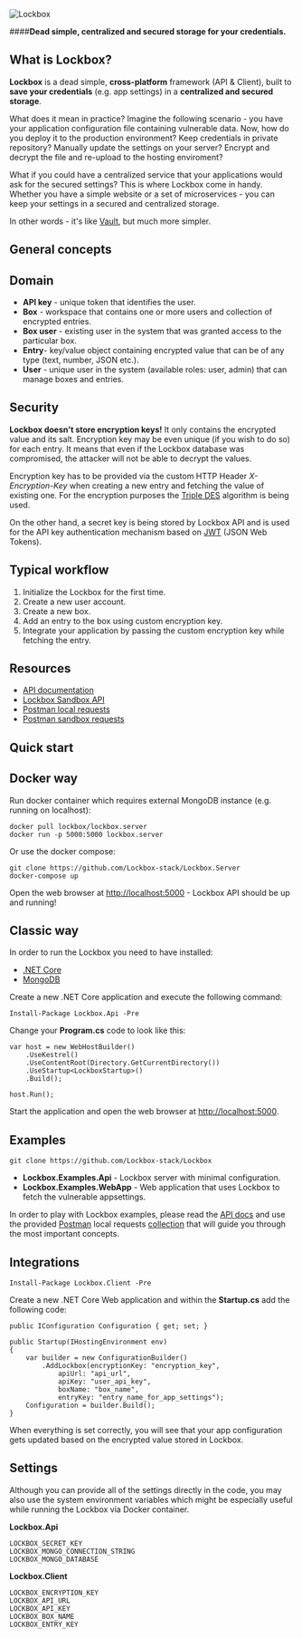 ![Lockbox](http://spetz.github.io/img/lockbox_logo.png)

####**Dead simple, centralized and secured storage for your credentials.**

**What is Lockbox?**
----------------

**Lockbox** is a dead simple, **cross-platform** framework (API & Client), built to **save your credentials** (e.g. app settings) in a **centralized and secured storage**.

What does it mean in practice? Imagine the following scenario - you have your application configuration file containing vulnerable data. 
Now, how do you deploy it to the production environment? Keep credentials in private repository? Manually update the settings on your server? Encrypt and decrypt the file and re-upload to the hosting enviroment?

What if you could have a centralized service that your applications would ask for the secured settings? This is where Lockbox come in handy. Whether you have a simple website or a set of microservices - you can keep your settings in a secured and centralized storage.

In other words - it's like [Vault](https://www.vaultproject.io), but much more simpler.

**General concepts**
----------------

## Domain

- **API key** - unique token that identifies the user.
- **Box** - workspace that contains one or more users and collection of encrypted entries.
- **Box user** - existing user in the system that was granted access to the particular box.
- **Entry**- key/value object containing encrypted value that can be of any type (text, number, JSON etc.).
- **User** - unique user in the system (available roles: user, admin) that can manage boxes and entries. 

## Security

**Lockbox doesn't store encryption keys!** It only contains the encrypted value and its salt. Encryption key may be even unique (if you wish to do so) for each entry.
It means that even if the Lockbox database was compromised, the attacker will not be able to decrypt the values.

Encryption key has to be provided via the custom HTTP Header *X-Encryption-Key* when creating a new entry and fetching the value of existing one.
For the encryption purposes the [Triple DES](http://www.cryptographyworld.com/des.htm) algorithm is being used.

On the other hand, a secret key is being stored by Lockbox API and is used for the API key authentication mechanism based on [JWT](https://jwt.io) (JSON Web Tokens). 

## Typical workflow

1. Initialize the Lockbox for the first time.
2. Create a new user account.
3. Create a new box.
4. Add an entry to the box using custom encryption key.
5. Integrate your application by passing the custom encryption key while fetching the entry.


**Resources**
----------------
- [API documentation](http://docs.lockbox.apiary.io)
- [Lockbox Sandbox API](https://sandbox-api.getlockbox.com/)
- [Postman local requests](https://www.getpostman.com/collections/4f6336f107cc8a6a6721)
- [Postman sandbox requests](https://www.getpostman.com/collections/e8ec27a2bb4fe7ab66fb)


**Quick start**
----------------

## Docker way

Run docker container which requires external MongoDB instance (e.g. running on localhost):
```
docker pull lockbox/lockbox.server
docker run -p 5000:5000 lockbox.server 
```

Or use the docker compose:

```
git clone https://github.com/Lockbox-stack/Lockbox.Server
docker-compose up
```

Open the web browser at [http://localhost:5000](http://localhost:5000) - Lockbox API should be up and running!

## Classic way

In order to run the Lockbox you need to have installed:
- [.NET Core](https://dotnet.github.io)
- [MongoDB](https://www.mongodb.com/download-center)


Create a new .NET Core application and execute the following command:

```
Install-Package Lockbox.Api -Pre
```

Change your **Program.cs** code to look like this:

```
var host = new WebHostBuilder()
    .UseKestrel()
    .UseContentRoot(Directory.GetCurrentDirectory())
    .UseStartup<LockboxStartup>()
    .Build();

host.Run();
```

Start the application and open the web browser at [http://localhost:5000](http://localhost:5000).


**Examples**
----------------

```
git clone https://github.com/Lockbox-stack/Lockbox
```

- **Lockbox.Examples.Api** - Lockbox server with minimal configuration.
- **Lockbox.Examples.WebApp** - Web application that uses Lockbox to fetch the vulnerable appsettings.

In order to play with Lockbox examples, please read the [API docs](http://docs.lockbox.apiary.io) and use the provided [Postman](https://www.getpostman.com) local requests [collection](https://www.getpostman.com/collections/4f6336f107cc8a6a6721) that will guide you through the most important concepts.


**Integrations**
----------------


```
Install-Package Lockbox.Client -Pre
```

Create a new .NET Core Web application and within the **Startup.cs** add the following code:

```
public IConfiguration Configuration { get; set; }

public Startup(IHostingEnvironment env)
{
    var builder = new ConfigurationBuilder()
        .AddLockbox(encryptionKey: "encryption_key",  
            apiUrl: "api_url",                         
            apiKey: "user_api_key",                    
            boxName: "box_name",
            entryKey: "entry_name_for_app_settings");
    Configuration = builder.Build();
}
```

When everything is set correctly, you will see that your app configuration gets updated based on the encrypted value stored in Lockbox.


**Settings**
----------------

Although you can provide all of the settings directly in the code, you may also use the system environment variables which might be especially useful while running the Lockbox via Docker container.

**Lockbox.Api**

```
LOCKBOX_SECRET_KEY
LOCKBOX_MONGO_CONNECTION_STRING
LOCKBOX_MONGO_DATABASE
```

**Lockbox.Client**
```
LOCKBOX_ENCRYPTION_KEY
LOCKBOX_API_URL
LOCKBOX_API_KEY
LOCKBOX_BOX_NAME
LOCKBOX_ENTRY_KEY
```